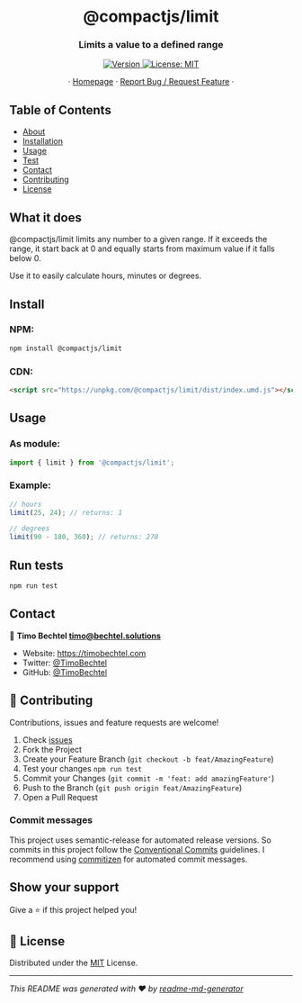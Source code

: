 <h1 align="center">@compactjs/limit</h1>
<h3 align="center">Limits a value to a defined range</h3>
<p align="center">
  <a href="https://www.npmjs.com/package/@compactjs/limit" target="_blank">
    <img alt="Version" src="https://img.shields.io/npm/v/@compactjs/limit.svg">
  </a>
  <a href="https://github.com/CompactJS/limit/blob/master/LICENSE" target="_blank">
    <img alt="License: MIT" src="https://img.shields.io/github/license/CompactJS/limit" />
  </a>
</p>
<p align="center">
  ·
  <a href="https://github.com/CompactJS/limit#readme">Homepage</a>
  ·
  <a href="https://github.com/CompactJS/limit/issues">Report Bug / Request Feature</a>
  ·
</p>

<p align="center">
</p>

## Table of Contents

- [About](#What-it-does)
- [Installation](#Install)
- [Usage](#usage)
- [Test](#run-tests)
- [Contact](#contact)
- [Contributing](#Contributing)
- [License](#license)

## What it does

@compactjs/limit limits any number to a given range. If it exceeds the range, it start back at 0 and equally starts from maximum value if it falls below 0.

Use it to easily calculate hours, minutes or degrees.

## Install

### NPM:

```sh
npm install @compactjs/limit
```

### CDN:

```html
<script src="https://unpkg.com/@compactjs/limit/dist/index.umd.js"></script>
```


## Usage

### As module:

```javascript
import { limit } from '@compactjs/limit';
```

### Example:

```javascript
// hours
limit(25, 24); // returns: 1

// degrees
limit(90 - 180, 360); // returns: 270
```


## Run tests

```sh
npm run test
```


## Contact


👤 **Timo Bechtel <timo@bechtel.solutions>**

- Website: https://timobechtel.com
- Twitter: [@TimoBechtel](https://twitter.com/TimoBechtel)
- GitHub: [@TimoBechtel](https://github.com/TimoBechtel)

## 🤝 Contributing

Contributions, issues and feature requests are welcome!<br />

1. Check [issues](https://github.com/CompactJS/limit/issues)
1. Fork the Project
1. Create your Feature Branch (`git checkout -b feat/AmazingFeature`)
1. Test your changes `npm run test`
1. Commit your Changes (`git commit -m 'feat: add amazingFeature'`)
1. Push to the Branch (`git push origin feat/AmazingFeature`)
1. Open a Pull Request



### Commit messages

This project uses semantic-release for automated release versions. So commits in this project follow the [Conventional Commits](https://www.conventionalcommits.org/en/v1.0.0-beta.2/) guidelines. I recommend using [commitizen](https://github.com/commitizen/cz-cli) for automated commit messages.

## Show your support

Give a ⭐️ if this project helped you!

## 📝 License

Distributed under the [MIT](https://github.com/CompactJS/limit/blob/master/LICENSE) License.

---

_This README was generated with ❤️ by [readme-md-generator](https://github.com/kefranabg/readme-md-generator)_
